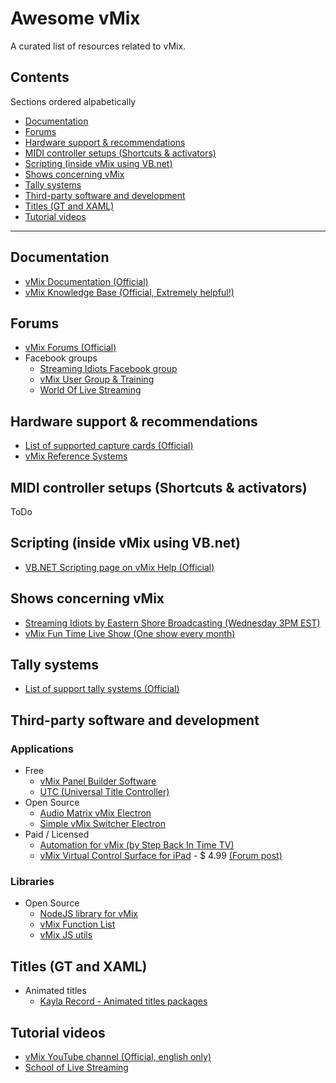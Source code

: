 # Awesome vMix

A curated list of resources related to vMix.

## Contents
Sections ordered alpabetically
  * [Documentation](#documentation)
  * [Forums](#forums)
  * [Hardware support & recommendations](#hardware-support--recommendations)
  * [MIDI controller setups (Shortcuts & activators)](#midi-controller-setups-shortcuts--activators)
  * [Scripting (inside vMix using VB.net)](#scripting-inside-vmix-using-vbnet)
  * [Shows concerning vMix](#shows-concerning-vmix)
  * [Tally systems](#tally-systems)
  * [Third-party software and development](#third-party-software-and-development)
  * [Titles (GT and XAML)](#titles-gt-and-xaml)
  * [Tutorial videos](#tutorial-videos)

---

## Documentation
  * [vMix Documentation (Official)](https://www.vmix.com/help23/)
  * [vMix Knowledge Base (Official, Extremely helpful!)](https://www.vmix.com/knowledgebase/)


## Forums
 * [vMix Forums (Official)](https://forums.vmix.com/)
 * Facebook groups
   * [Streaming Idiots Facebook group](https://www.facebook.com/groups/StreamingIdiots/)
   * [vMix User Group & Training](https://www.facebook.com/groups/vMixTraining/)
   * [World Of Live Streaming](https://www.facebook.com/groups/WorldOfLiveStreaming/)


## Hardware support & recommendations
 * [List of supported capture cards (Official)](https://www.vmix.com/software/supported-hardware.aspx#capturehardware)
 * [vMix Reference Systems](https://www.vmix.com/products/vmix-reference-systems.aspx)


## MIDI controller setups (Shortcuts & activators)
ToDo


## Scripting (inside vMix using VB.net)
* [VB.NET Scripting page on vMix Help (Official)](https://www.vmix.com/help23/VBNetScripting.html)


## Shows concerning vMix
 * [Streaming Idiots by Eastern Shore Broadcasting (Wednesday 3PM EST)](http://easternshorebroadcasting.com/watch-live-2-3-2/)
 * [vMix Fun Time Live Show (One show every month)](https://www.youtube.com/playlist?list=PLrm0RX9U0MzztIw6MGz7Tdo71MCENS05O)


## Tally systems
 * [List of support tally systems (Official)](https://www.vmix.com/software/supported-hardware.aspx#tallylights)

## Third-party software and development
### Applications
* Free
  * [vMix Panel Builder Software](https://forums.vmix.com/posts/t14529-vMix--Panel-Builder--for-Mac-Win-Android-tablets-iPads)
  * [UTC (Universal Title Controller)](https://forums.vmix.com/posts/t6468--FREE--Universal-Title-Controller)
* Open Source
  * [Audio Matrix vMix Electron](https://github.com/jensstigaard/audio-matrix-vmix-electron)
  * [Simple vMix Switcher Electron](https://github.com/jensstigaard/simple-vmix-switcher-electron)
* Paid / Licensed
  * [Automation for vMix (by Step Back In Time TV)](http://www.stepbackintime.tv/automation.html)
  * [vMix Virtual Control Surface for iPad](https://apps.apple.com/us/app/vmix-virtual-control-surface/id978932322) - $ 4.99 [(Forum post)](https://forums.vmix.com/posts/t16323-vMix-Virtual-Control-Surface-3-0-iPad-app--Now-Available)

### Libraries
* Open Source
  * [NodeJS library for vMix](https://github.com/jensstigaard/node-vmix)
  * [vMix Function List](https://github.com/jensstigaard/vmix-function-list)
  * [vMix JS utils](https://github.com/jensstigaard/vmix-js-utils)


## Titles (GT and XAML)
 * Animated titles
   * [Kayla Record - Animated titles packages](https://www.kaylarecord.site/)


## Tutorial videos
 * [vMix YouTube channel (Official, english only)](https://www.youtube.com/user/vmixcomau)
 * [School of Live Streaming](http://schooloflivestreaming.com)
